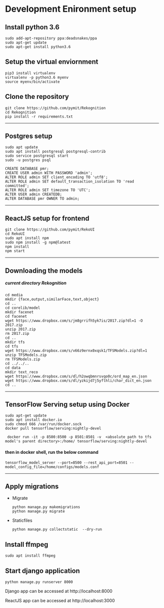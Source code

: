 # Development Enironment setup
## Install python 3.6
```
sudo add-apt-repository ppa:deadsnakes/ppa
sudo apt-get update
sudo apt-get install python3.6
```

## Setup the virtual enviornment
```
pip3 install virtualenv
virtualenv -p python3.6 myenv  
source myenv/bin/activate
```
## Clone the repository
```
git clone https://github.com/pymit/Rekognition
cd Rekognition
pip install -r requirements.txt
```
***
## Postgres setup

	sudo apt update
	sudo apt install postgresql postgresql-contrib
	sudo service postgresql start
	sudo -u postgres psql

	CREATE DATABASE pmr;
	CREATE USER admin WITH PASSWORD 'admin';
	ALTER ROLE admin SET client_encoding TO 'utf8';
	ALTER ROLE admin SET default_transaction_isolation TO 'read committed';
	ALTER ROLE admin SET timezone TO 'UTC';
	ALTER USER admin CREATEDB;
	ALTER DATABASE pmr OWNER TO admin;
***

## ReactJS setup for frontend 

	git clone https://github.com/pymit/RekoUI
	cd RekoUI
	sudo apt install npm
	sudo npm install -g npm@latest
	npm install
	npm start
***

## Downloading the models
##### current directory  Rekognition

	cd media 
	mkdir {face,output,similarFace,text,object}
	cd ..
	cd corelib/model
	mkdir facenet
	cd facenet
	wget https://www.dropbox.com/s/jm8grrifh5yk7is/2017.zip?dl=1 -O 2017.zip
	unzip 2017.zip
	rm 2017.zip
	cd ..
	mkdir tfs
	cd tfs
	wget https://www.dropbox.com/s/v66z9ernx0xqsk1/TFSModels.zip?dl=1
	unzip TFSModels.zip
	rm TFSModels.zip
	cd ../../..
	cd data
	mkdir text_reco
	wget https://www.dropbox.com/s/dl/h2owqbmnrsvqo0c/ord_map_en.json
	wget https://www.dropbox.com/s/dl/yzkijd7j5yflhli/char_dict_en.json
	cd ..	

***
## TensorFlow Serving setup using Docker
	sudo apt-get update
	sudo apt install docker.io
	sudo chmod 666 /var/run/docker.sock
	docker pull tensorflow/serving:nightly-devel

` docker run -it -p 8500:8500 -p 8501:8501 -v  <absolute path to tfs model's parent directory>:/home/ tensorflow/serving:nightly-devel`

#### then in docker shell, run the below command

`tensorflow_model_server --port=8500 --rest_api_port=8501 --model_config_file=/home/configs/models.conf`

***

## Apply migrations 
* Migrate

    ```
    python manage.py makemigrations
    python manage.py migrate
    ```
* Staticfiles
    ```
    python manage.py collectstatic  --dry-run
    ```

## Install ffmpeg
``` 
sudo apt install ffmpeg
```

## Start django application

```
python manage.py runserver 8000
```
Django app can be accessed at http://localhost:8000

ReactJS app can be accessed at http://localhost:3000
